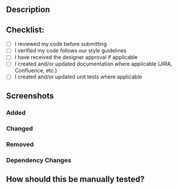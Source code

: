 ## Description
<!-- Summarize your PR here. Think "what, why, how." When applicable, examples and screenshots are great. Bonus points for including an estimate of how long this PR will take to read, review, and test. -->

## Checklist:
- [ ] I reviewed my code before submitting
- [ ] I verified my code follows our style guidelines
- [ ] I have received the designer approval if applicable
- [ ] I created and/or updated documentation where applicable (JIRA, Confluence, etc.)
- [ ] I created and/or updated unit tests where applicable

## Screenshots
<!-- Provide any screenshots relevant to the features that have been changed, possibly including before and after images when appropriate. -->

### Added
<!-- What features, code, or content did you add in this PR, if any? For this section as well as the Changed/Removed sections, use bullet points to stay concise. Remove any sections that you leave empty. -->

### Changed
<!-- Did you make any changes to existing functionality? -->

### Removed
<!-- Are you removing any functionality as part of this PR? -->

### Dependency Changes
<!-- Were any dependencies changed? If new dependencies are being added, what is their impact on bundle size? -->

## How should this be manually tested?
<!-- Write concise (ideally numbered) steps that reviewers can take to validate this PR. Include any necessary setup and teardown. -->
